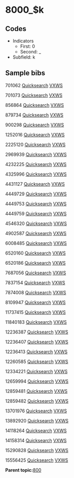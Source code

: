 # 8000\_$k

## Codes

-   Indicators
    -   First: 0
    -   Second: \_
-   Subfield: k

## Sample bibs

701062 [Quicksearch](https://search.library.yale.edu/catalog/701062) [VXWS](http://prodorbis.library.yale.edu:7014/vxws/GetHoldingsService?bibId=701062)

701073 [Quicksearch](https://search.library.yale.edu/catalog/701073) [VXWS](http://prodorbis.library.yale.edu:7014/vxws/GetHoldingsService?bibId=701073)

856864 [Quicksearch](https://search.library.yale.edu/catalog/856864) [VXWS](http://prodorbis.library.yale.edu:7014/vxws/GetHoldingsService?bibId=856864)

879734 [Quicksearch](https://search.library.yale.edu/catalog/879734) [VXWS](http://prodorbis.library.yale.edu:7014/vxws/GetHoldingsService?bibId=879734)

900298 [Quicksearch](https://search.library.yale.edu/catalog/900298) [VXWS](http://prodorbis.library.yale.edu:7014/vxws/GetHoldingsService?bibId=900298)

1252016 [Quicksearch](https://search.library.yale.edu/catalog/1252016) [VXWS](http://prodorbis.library.yale.edu:7014/vxws/GetHoldingsService?bibId=1252016)

2225120 [Quicksearch](https://search.library.yale.edu/catalog/2225120) [VXWS](http://prodorbis.library.yale.edu:7014/vxws/GetHoldingsService?bibId=2225120)

2969939 [Quicksearch](https://search.library.yale.edu/catalog/2969939) [VXWS](http://prodorbis.library.yale.edu:7014/vxws/GetHoldingsService?bibId=2969939)

4232225 [Quicksearch](https://search.library.yale.edu/catalog/4232225) [VXWS](http://prodorbis.library.yale.edu:7014/vxws/GetHoldingsService?bibId=4232225)

4325996 [Quicksearch](https://search.library.yale.edu/catalog/4325996) [VXWS](http://prodorbis.library.yale.edu:7014/vxws/GetHoldingsService?bibId=4325996)

4431127 [Quicksearch](https://search.library.yale.edu/catalog/4431127) [VXWS](http://prodorbis.library.yale.edu:7014/vxws/GetHoldingsService?bibId=4431127)

4449729 [Quicksearch](https://search.library.yale.edu/catalog/4449729) [VXWS](http://prodorbis.library.yale.edu:7014/vxws/GetHoldingsService?bibId=4449729)

4449753 [Quicksearch](https://search.library.yale.edu/catalog/4449753) [VXWS](http://prodorbis.library.yale.edu:7014/vxws/GetHoldingsService?bibId=4449753)

4449759 [Quicksearch](https://search.library.yale.edu/catalog/4449759) [VXWS](http://prodorbis.library.yale.edu:7014/vxws/GetHoldingsService?bibId=4449759)

4546320 [Quicksearch](https://search.library.yale.edu/catalog/4546320) [VXWS](http://prodorbis.library.yale.edu:7014/vxws/GetHoldingsService?bibId=4546320)

4902587 [Quicksearch](https://search.library.yale.edu/catalog/4902587) [VXWS](http://prodorbis.library.yale.edu:7014/vxws/GetHoldingsService?bibId=4902587)

6008485 [Quicksearch](https://search.library.yale.edu/catalog/6008485) [VXWS](http://prodorbis.library.yale.edu:7014/vxws/GetHoldingsService?bibId=6008485)

6520160 [Quicksearch](https://search.library.yale.edu/catalog/6520160) [VXWS](http://prodorbis.library.yale.edu:7014/vxws/GetHoldingsService?bibId=6520160)

6520186 [Quicksearch](https://search.library.yale.edu/catalog/6520186) [VXWS](http://prodorbis.library.yale.edu:7014/vxws/GetHoldingsService?bibId=6520186)

7687056 [Quicksearch](https://search.library.yale.edu/catalog/7687056) [VXWS](http://prodorbis.library.yale.edu:7014/vxws/GetHoldingsService?bibId=7687056)

7837154 [Quicksearch](https://search.library.yale.edu/catalog/7837154) [VXWS](http://prodorbis.library.yale.edu:7014/vxws/GetHoldingsService?bibId=7837154)

7874008 [Quicksearch](https://search.library.yale.edu/catalog/7874008) [VXWS](http://prodorbis.library.yale.edu:7014/vxws/GetHoldingsService?bibId=7874008)

8109947 [Quicksearch](https://search.library.yale.edu/catalog/8109947) [VXWS](http://prodorbis.library.yale.edu:7014/vxws/GetHoldingsService?bibId=8109947)

11737415 [Quicksearch](https://search.library.yale.edu/catalog/11737415) [VXWS](http://prodorbis.library.yale.edu:7014/vxws/GetHoldingsService?bibId=11737415)

11840183 [Quicksearch](https://search.library.yale.edu/catalog/11840183) [VXWS](http://prodorbis.library.yale.edu:7014/vxws/GetHoldingsService?bibId=11840183)

12236387 [Quicksearch](https://search.library.yale.edu/catalog/12236387) [VXWS](http://prodorbis.library.yale.edu:7014/vxws/GetHoldingsService?bibId=12236387)

12236407 [Quicksearch](https://search.library.yale.edu/catalog/12236407) [VXWS](http://prodorbis.library.yale.edu:7014/vxws/GetHoldingsService?bibId=12236407)

12236413 [Quicksearch](https://search.library.yale.edu/catalog/12236413) [VXWS](http://prodorbis.library.yale.edu:7014/vxws/GetHoldingsService?bibId=12236413)

12260585 [Quicksearch](https://search.library.yale.edu/catalog/12260585) [VXWS](http://prodorbis.library.yale.edu:7014/vxws/GetHoldingsService?bibId=12260585)

12334221 [Quicksearch](https://search.library.yale.edu/catalog/12334221) [VXWS](http://prodorbis.library.yale.edu:7014/vxws/GetHoldingsService?bibId=12334221)

12659994 [Quicksearch](https://search.library.yale.edu/catalog/12659994) [VXWS](http://prodorbis.library.yale.edu:7014/vxws/GetHoldingsService?bibId=12659994)

12859481 [Quicksearch](https://search.library.yale.edu/catalog/12859481) [VXWS](http://prodorbis.library.yale.edu:7014/vxws/GetHoldingsService?bibId=12859481)

12859482 [Quicksearch](https://search.library.yale.edu/catalog/12859482) [VXWS](http://prodorbis.library.yale.edu:7014/vxws/GetHoldingsService?bibId=12859482)

13701976 [Quicksearch](https://search.library.yale.edu/catalog/13701976) [VXWS](http://prodorbis.library.yale.edu:7014/vxws/GetHoldingsService?bibId=13701976)

13892920 [Quicksearch](https://search.library.yale.edu/catalog/13892920) [VXWS](http://prodorbis.library.yale.edu:7014/vxws/GetHoldingsService?bibId=13892920)

14118264 [Quicksearch](https://search.library.yale.edu/catalog/14118264) [VXWS](http://prodorbis.library.yale.edu:7014/vxws/GetHoldingsService?bibId=14118264)

14158314 [Quicksearch](https://search.library.yale.edu/catalog/14158314) [VXWS](http://prodorbis.library.yale.edu:7014/vxws/GetHoldingsService?bibId=14158314)

15290828 [Quicksearch](https://search.library.yale.edu/catalog/15290828) [VXWS](http://prodorbis.library.yale.edu:7014/vxws/GetHoldingsService?bibId=15290828)

15556425 [Quicksearch](https://search.library.yale.edu/catalog/15556425) [VXWS](http://prodorbis.library.yale.edu:7014/vxws/GetHoldingsService?bibId=15556425)

**Parent topic:**[800](../../tags/800/800.md)

